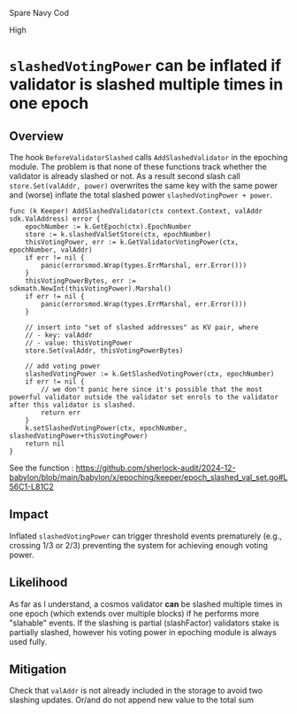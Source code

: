 Spare Navy Cod

High

# `slashedVotingPower` can be inflated if validator is slashed multiple times in one epoch

## Overview 
The hook `BeforeValidatorSlashed` calls `AddSlashedValidator` in the epoching module. The problem is that none of these functions track whether the validator is already slashed or not. As a result second slash call `store.Set(valAddr, power)` overwrites the same key with the same power and (worse) inflate the total slashed power `slashedVotingPower + power`. 

```solidity
func (k Keeper) AddSlashedValidator(ctx context.Context, valAddr sdk.ValAddress) error {
	epochNumber := k.GetEpoch(ctx).EpochNumber
	store := k.slashedValSetStore(ctx, epochNumber)
	thisVotingPower, err := k.GetValidatorVotingPower(ctx, epochNumber, valAddr)
	if err != nil {
		panic(errorsmod.Wrap(types.ErrMarshal, err.Error()))
	}
	thisVotingPowerBytes, err := sdkmath.NewInt(thisVotingPower).Marshal()
	if err != nil {
		panic(errorsmod.Wrap(types.ErrMarshal, err.Error()))
	}

	// insert into "set of slashed addresses" as KV pair, where
	// - key: valAddr
	// - value: thisVotingPower
	store.Set(valAddr, thisVotingPowerBytes)

	// add voting power
	slashedVotingPower := k.GetSlashedVotingPower(ctx, epochNumber)
	if err != nil {
		// we don't panic here since it's possible that the most powerful validator outside the validator set enrols to the validator after this validator is slashed.
		return err
	}
	k.setSlashedVotingPower(ctx, epochNumber, slashedVotingPower+thisVotingPower)
	return nil
}
```

See the function : https://github.com/sherlock-audit/2024-12-babylon/blob/main/babylon/x/epoching/keeper/epoch_slashed_val_set.go#L56C1-L81C2


## Impact

Inflated `slashedVotingPower` can trigger threshold events prematurely (e.g., crossing 1/3 or 2/3) preventing the system for achieving enough voting power.

## Likelihood

As far as I understand, a cosmos validator **can** be slashed multiple times in one epoch (which extends over multiple blocks) if he performs more "slahable" events. If the slashing is partial (slashFactor) validators stake is partially slashed, however his voting power in epoching module is always used fully. 

## Mitigation

Check that `valAddr` is not already included in the storage to avoid two slashing updates.
Or/and do not append new value to the total sum